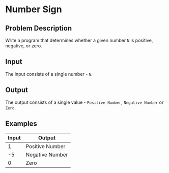 # Number Sign

## Problem Description

Write a program that determines whether a given number `N` is positive, negative, or zero.

## Input

The input consists of a single number - `N`.

## Output

The output consists of a single value - `Positive Number`, `Negative Number` or `Zero`.

## Examples

|Input|Output|
|-|-|
|1|Positive Number|
|-5|Negative Number|
|0|Zero|